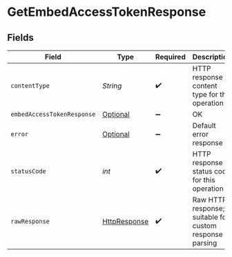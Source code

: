 # GetEmbedAccessTokenResponse


## Fields

| Field                                                                                                                         | Type                                                                                                                          | Required                                                                                                                      | Description                                                                                                                   |
| ----------------------------------------------------------------------------------------------------------------------------- | ----------------------------------------------------------------------------------------------------------------------------- | ----------------------------------------------------------------------------------------------------------------------------- | ----------------------------------------------------------------------------------------------------------------------------- |
| `contentType`                                                                                                                 | *String*                                                                                                                      | :heavy_check_mark:                                                                                                            | HTTP response content type for this operation                                                                                 |
| `embedAccessTokenResponse`                                                                                                    | [Optional<EmbedAccessTokenResponse>](../../models/shared/EmbedAccessTokenResponse.md)                                         | :heavy_minus_sign:                                                                                                            | OK                                                                                                                            |
| `error`                                                                                                                       | [Optional<Error>](../../models/shared/Error.md)                                                                               | :heavy_minus_sign:                                                                                                            | Default error response                                                                                                        |
| `statusCode`                                                                                                                  | *int*                                                                                                                         | :heavy_check_mark:                                                                                                            | HTTP response status code for this operation                                                                                  |
| `rawResponse`                                                                                                                 | [HttpResponse<InputStream>](https://docs.oracle.com/en/java/javase/11/docs/api/java.net.http/java/net/http/HttpResponse.html) | :heavy_check_mark:                                                                                                            | Raw HTTP response; suitable for custom response parsing                                                                       |
